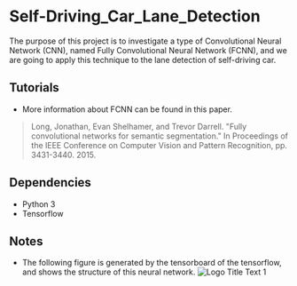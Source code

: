 # Self-Driving_Car_Lane_Detection

The purpose of this project is to investigate a type of Convolutional Neural Network (CNN), named Fully Convolutional Neural Network (FCNN), and we are going to apply this technique to the lane detection of self-driving car.

## Tutorials
* More information about FCNN can be found in this paper.
>Long, Jonathan, Evan Shelhamer, and Trevor Darrell. "Fully convolutional networks for semantic segmentation." In Proceedings of the IEEE Conference on Computer Vision and Pattern Recognition, pp. 3431-3440. 2015.

## Dependencies
* Python 3
* Tensorflow

## Notes
* The following figure is generated by the tensorboard of the tensorflow, and shows the structure of this neural network.
![](https://github.com/yuanlin37/Self-Driving_Car_Lane_Detection/blob/master/fig/20170928210527.jpg "Logo Title Text 1")


